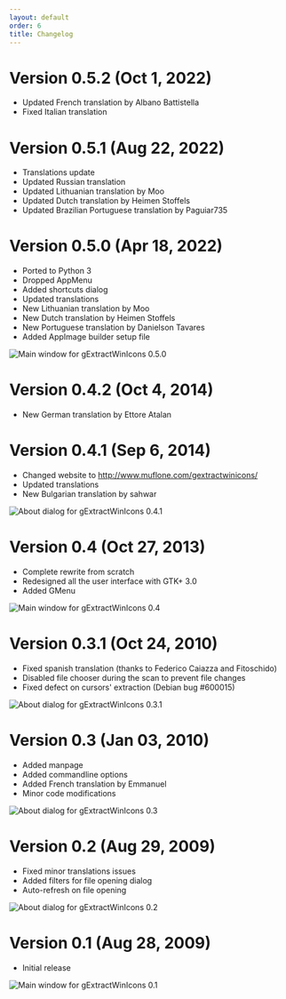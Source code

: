 ```yaml
---
layout: default
order: 6
title: Changelog
---
```

# Version 0.5.2 (Oct 1, 2022)

* Updated French translation by Albano Battistella
* Fixed Italian translation

# Version 0.5.1 (Aug 22, 2022)

* Translations update
* Updated Russian translation
* Updated Lithuanian translation by Moo
* Updated Dutch translation by Heimen Stoffels
* Updated Brazilian Portuguese translation by Paguiar735

# Version 0.5.0 (Apr 18, 2022)

* Ported to Python 3
* Dropped AppMenu
* Added shortcuts dialog
* Updated translations
* New Lithuanian translation by Moo
* New Dutch translation by Heimen Stoffels
* New Portuguese translation by Danielson Tavares
* Added AppImage builder setup file

![Main window for gExtractWinIcons 0.5.0](/resources/gextractwinicons/archive/v0.5.0/english/main.png)

# Version 0.4.2 (Oct 4, 2014)

* New German translation by Ettore Atalan

# Version 0.4.1 (Sep 6, 2014)

* Changed website to http://www.muflone.com/gextractwinicons/
* Updated translations
* New Bulgarian translation by sahwar

![About dialog for gExtractWinIcons 0.4.1](/resources/gextractwinicons/archive/v0.4.1/english/about.png)

# Version 0.4 (Oct 27, 2013)

* Complete rewrite from scratch
* Redesigned all the user interface with GTK+ 3.0
* Added GMenu

![Main window for gExtractWinIcons 0.4](/resources/gextractwinicons/archive/v0.4/english/main.png)

# Version 0.3.1 (Oct 24, 2010)

* Fixed spanish translation (thanks to Federico Caiazza and Fitoschido)
* Disabled file chooser during the scan to prevent file changes
* Fixed defect on cursors' extraction (Debian bug #600015)

![About dialog for gExtractWinIcons 0.3.1](/resources/gextractwinicons/archive/v0.3.1/english/about.png)

# Version 0.3 (Jan 03, 2010)

* Added manpage
* Added commandline options
* Added French translation by Emmanuel
* Minor code modifications

![About dialog for gExtractWinIcons 0.3](/resources/gextractwinicons/archive/v0.3/english/about.png)

# Version 0.2 (Aug 29, 2009)

* Fixed minor translations issues
* Added filters for file opening dialog
* Auto-refresh on file opening

![About dialog for gExtractWinIcons 0.2](/resources/gextractwinicons/archive/v0.2/english/about.png)

# Version 0.1 (Aug 28, 2009)

* Initial release

![Main window for gExtractWinIcons 0.1](/resources/gextractwinicons/archive/v0.1/english/main.png)
